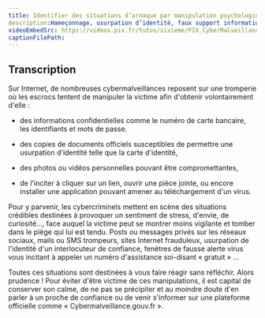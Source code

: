```yaml
---
title: Identifier des situations d’arnaque par manipulation psychologique
description:Hameçonnage, usurpation d’identité, faux support informatique : il existe de nombreuses techniques d'arnaque en ligne. Apprenez à les éviter à l'aide de cette vidéo.
videoEmbedSrc: https://videos.pix.fr/tutos/sixieme/PIX_CyberMalveillance_v06_231109.mp4
captionFilePath:
---
```


## Transcription

Sur Internet, de nombreuses cybermalveillances reposent sur une tromperie où les escrocs tentent de manipuler la victime afin d'obtenir volontairement d'elle :

- des informations confidentielles comme le numéro de carte bancaire, les identifiants et mots de passe.

- des copies de documents officiels susceptibles de permettre une usurpation d'identité telle que la carte d'identité,

- des photos ou vidéos personnelles pouvant être compromettantes,

- de l'inciter à cliquer sur un lien, ouvrir une pièce jointe, ou encore installer une application pouvant amener au téléchargement d'un virus.

Pour y parvenir, les cybercriminels mettent en scène des situations crédibles destinées à provoquer un sentiment de stress, d'envie, de curiosité..., face auquel la victime peut se montrer moins vigilante et tomber dans le piège qui lui est tendu. Posts ou messages privés sur les réseaux sociaux, mails ou SMS trompeurs, sites Internet frauduleux, usurpation de l'identité d'un interlocuteur de confiance, fenêtres de fausse alerte virus vous incitant à appeler un numéro d'assistance soi-disant « gratuit » ...

Toutes ces situations sont destinées à vous faire réagir sans réfléchir. Alors prudence ! Pour éviter d'être victime de ces manipulations, il est capital de conserver son calme, de ne pas se précipiter et au moindre doute d'en parler à un proche de confiance ou de venir s'informer sur une plateforme officielle comme « Cybermalveillance.gouv.fr ».
